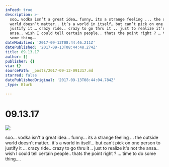 ```yaml
---
inFeed: true
description: >-
  soo… vodka isn’t a great idea… funny… its a strange feeling ... the outside
  world doesn’t matter.. it’s a world in itself… but can’t pick on one person to
  justify it … crazy ride.. crazy to go thru it .. just to realize it’s not the
  ansa.. wish I could tell certain people.. thats the point right ? … time to do
  some thing….   
dateModified: '2017-09-13T08:44:46.211Z'
datePublished: '2017-09-13T08:44:48.274Z'
title: 09.13.17
author: []
publisher: {}
via: {}
sourcePath: _posts/2017-09-13-091317.md
starred: false
datePublishedOriginal: '2017-09-13T08:44:04.784Z'
_type: Blurb

---
```

# 09.13.17
![](https://the-grid-user-content.s3-us-west-2.amazonaws.com/114e6591-3257-4af5-bfbb-f299acdb9782.jpg)

soo... vodka isn't a great idea... funny... its a strange feeling ... the outside world doesn't matter.. it's a world in itself... but can't pick on one person to justify it ... crazy ride.. crazy to go thru it .. just to realize it's not the ansa.. wish I could tell certain people.. thats the point right ? ... time to do some thing....